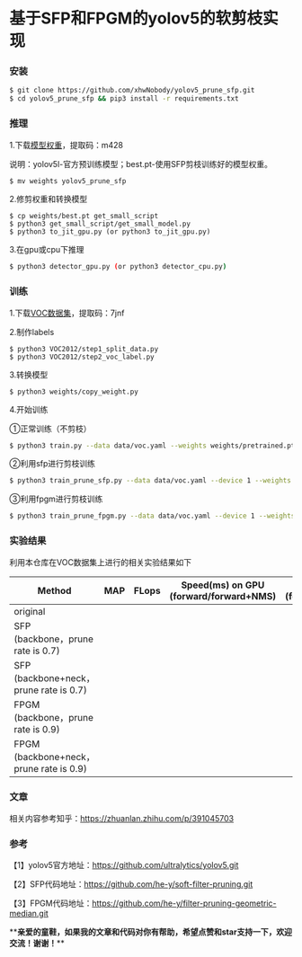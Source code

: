 # 基于SFP和FPGM的yolov5的软剪枝实现

### 安装

```sh
$ git clone https://github.com/xhwNobody/yolov5_prune_sfp.git
$ cd yolov5_prune_sfp && pip3 install -r requirements.txt
```

### 推理

1.下载[模型权重](https://pan.baidu.com/s/16xHcdYqagctedT2DjLBtCw)，提取码：m428

说明：yolov5l-官方预训练模型；best.pt-使用SFP剪枝训练好的模型权重。

```sh
$ mv weights yolov5_prune_sfp
```

2.修剪权重和转换模型

```shell
$ cp weights/best.pt get_small_script
$ python3 get_small_script/get_small_model.py
$ python3 to_jit_gpu.py (or python3 to_jit_gpu.py)
```

3.在gpu或cpu下推理

```sh
$ python3 detector_gpu.py (or python3 detector_cpu.py)
```

### 训练

1.下载[VOC数据集](https://pan.baidu.com/s/12ncD6qfj8WsGotmB8vlm7g)，提取码：7jnf 

2.制作labels

```shell
$ python3 VOC2012/step1_split_data.py
$ python3 VOC2012/step2_voc_label.py
```

3.转换模型

```shell
$ python3 weights/copy_weight.py
```

4.开始训练

①正常训练（不剪枝）

```sh
$ python3 train.py --data data/voc.yaml --weights weights/pretrained.pt --epoch 50 --device 0 --hyp data/hyp.finetune.yaml
```

②利用sfp进行剪枝训练

```sh
$ python3 train_prune_sfp.py --data data/voc.yaml --device 1 --weights weights/pretrained.pt --hyp data/hyp.finetune.yaml
```

③利用fpgm进行剪枝训练

```sh
$ python3 train_prune_fpgm.py --data data/voc.yaml --device 1 --weights weights/pretrained.pt --hyp data/hyp.finetune.yaml
```

### 实验结果

利用本仓库在VOC数据集上进行的相关实验结果如下

| Method                                       | MAP  | FLops | Speed(ms) on  GPU<br />(forward/forward+NMS) | Speed(ms) on CPU<br />(forward/forward+NMS) |
| -------------------------------------------- | ---- | ----- | -------------------------------------------- | ------------------------------------------- |
| original                                     |      |       |                                              |                                             |
| SFP<br />(backbone，prune rate is 0.7)       |      |       |                                              |                                             |
| SFP<br />(backbone+neck，prune rate is 0.7)  |      |       |                                              |                                             |
| FPGM<br />(backbone，prune rate is 0.9)      |      |       |                                              |                                             |
| FPGM<br />(backbone+neck，prune rate is 0.9) |      |       |                                              |                                             |

### 文章

相关内容参考知乎：https://zhuanlan.zhihu.com/p/391045703

### 参考

【1】yolov5官方地址：https://github.com/ultralytics/yolov5.git

【2】SFP代码地址：https://github.com/he-y/soft-filter-pruning.git

【3】FPGM代码地址：https://github.com/he-y/filter-pruning-geometric-median.git

\*\***亲爱的童鞋，如果我的文章和代码对你有帮助，希望点赞和star支持一下，欢迎交流！谢谢！**\*\*

